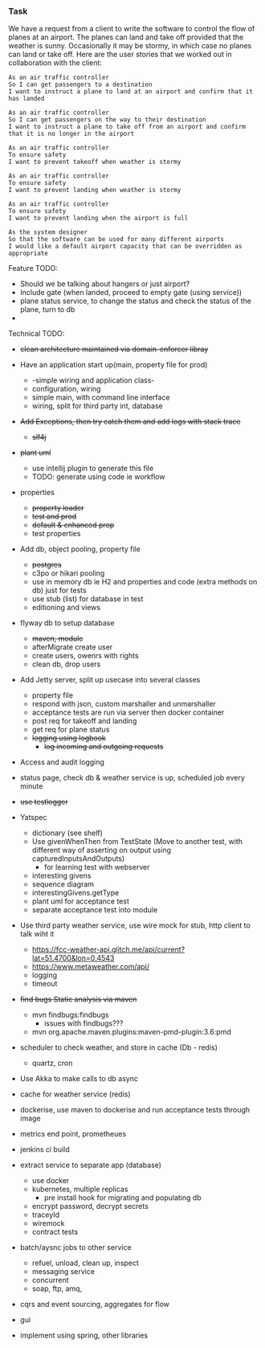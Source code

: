 ### Task


We have a request from a client to write the software to control the flow of planes at an airport. The planes can land and take off provided that the weather is sunny. Occasionally it may be stormy, in which case no planes can land or take off. Here are the user stories that we worked out in collaboration with the client:


```
As an air traffic controller
So I can get passengers to a destination
I want to instruct a plane to land at an airport and confirm that it has landed

As an air traffic controller
So I can get passengers on the way to their destination
I want to instruct a plane to take off from an airport and confirm that it is no longer in the airport

As an air traffic controller
To ensure safety
I want to prevent takeoff when weather is stormy

As an air traffic controller
To ensure safety
I want to prevent landing when weather is stormy

As an air traffic controller
To ensure safety
I want to prevent landing when the airport is full

As the system designer
So that the software can be used for many different airports
I would like a default airport capacity that can be overridden as appropriate
```


Feature TODO:

- Should we be talking about hangers or just airport?
- Include gate (when landed, proceed to empty gate (using service))
- plane status service, to change the status and check the status of the plane, turn to db
-


Technical TODO:

- ~~clean architecture maintained via domain-enforcer libray~~
- Have an application start up(main, property file for prod)
    - -simple wiring and application class-
    - configuration, wiring
    - simple main, with command line interface
    - wiring, split for third party int, database
- ~~Add Exceptions, then try catch them and add logs with stack trace~~
    - ~~slf4j~~
- ~~plant uml~~
    - use intellij plugin to generate this file
    - TODO: generate using code ie workflow
- properties
    - ~~property loader~~
    - ~~test and prod~~
    - ~~default & enhanced prop~~
    - test properties
- Add db, object pooling, property file
    - ~~postgres~~
    - c3po or hikari pooling
    - use in memory db ie H2 and properties and code (extra methods on db) just for tests
    - use stub (list) for database in test
    - editioning and views
- flyway db to setup database
    - ~~maven, module~~
    - afterMigrate create user
    - create users, owenrs with rights
    - clean db, drop users
- Add Jetty server, split up usecase into several classes
    - property file
    - respond with json, custom marshaller and unmarshaller
    - acceptance tests are run via server then docker container
    - post req for takeoff and landing
    - get req for plane status
    - ~~logging using logbook~~
        - ~~log incoming and outgoing requests~~
- Access and audit logging
- status page, check db & weather service is up, scheduled job every minute
- ~~use testlogger~~
- Yatspec
    - dictionary (see shelf)
    - Use givenWhenThen from TestState (Move to another test, with different way of asserting on output using capturedInputsAndOutputs)
        - for learning test with webserver
    - interesting givens
    - sequence diagram
    - interestingGivens.getType
    - plant uml for acceptance test
    - separate acceptance test into module
- Use third party weather service, use wire mock for stub, http client to talk wiht it
    - https://fcc-weather-api.glitch.me/api/current?lat=51.4700&lon=0.4543
    - https://www.metaweather.com/api/
    - logging
    - timeout

- ~~find bugs Static analysis via maven~~
    - mvn findbugs:findbugs
        - issues with findbugs???
    - mvn org.apache.maven.plugins:maven-pmd-plugin:3.6:pmd
- scheduler to check weather, and store in cache (Db - redis)
    - quartz, cron
- Use Akka to make calls to db async
- cache for weather service (redis)
- dockerise, use maven to dockerise and run acceptance tests through image
- metrics end point, prometheues
- jenkins ci build
- extract service to separate app (database)
    - use docker
    - kubernetes, multiple replicas
        - pre install hook for migrating and populating db
    - encrypt password, decrypt secrets
    - traceyId
    - wiremock
    - contract tests
- batch/aysnc jobs to other service
    - refuel, unload, clean up, inspect
    - messaging service
    - concurrent
    - soap, ftp, amq,
- cqrs and event sourcing, aggregates for flow
- gui
- implement using spring, other libraries

